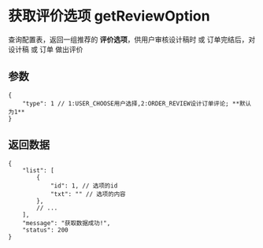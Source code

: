 # 获取评价选项 getReviewOption

查询配置表，返回一组推荐的 **评价选项**，供用户审核设计稿时 或 订单完结后，对 设计稿 或 订单 做出评价

## 参数

    {
        "type": 1 // 1:USER_CHOOSE用户选择,2:ORDER_REVIEW设计订单评论; **默认为1**
    }

## 返回数据

    {
        "list": [
            {
                "id": 1, // 选项的id
                "txt": "" // 选项的内容
            },
            // ...
        ],
        "message": "获取数据成功!",
        "status": 200
    }